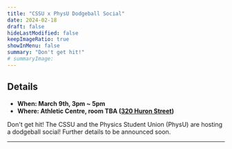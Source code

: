 ```yaml
---
title: "CSSU x PhysU Dodgeball Social"
date: 2024-02-18
draft: false
hideLastModified: false
keepImageRatio: true
showInMenu: false
summary: "Don't get hit!"
# summaryImage:
---
```



## Details

- **When: March 9th, 3pm ~ 5pm**
- **Where: Athletic Centre, room TBA ([320 Huron Street](https://www.google.com/maps/place/Athletic+Centre/@43.6629057,-79.4019402,279m/data=!3m1!1e3!4m6!3m5!1s0x882b34bef8a76637:0x943db09cba311486!8m2!3d43.6629731!4d-79.4002449!16s%2Fg%2F11b6ljkz8t?entry=ttu))**

Don't get hit! The CSSU and the Physics Student Union (PhysU) are hosting a dodgeball social! Further details to be announced soon.

---